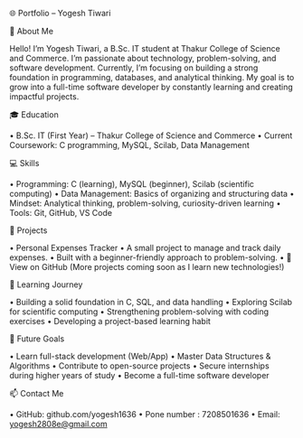 🌐 Portfolio – Yogesh Tiwari

👋 About Me

Hello! I’m Yogesh Tiwari, a B.Sc. IT student at Thakur College of Science and Commerce.
I’m passionate about technology, problem-solving, and software development. Currently, I’m focusing on building a strong foundation in programming, databases, and analytical thinking. My goal is to grow into a full-time software developer by constantly learning and creating impactful projects.

🎓 Education

• B.Sc. IT (First Year) – Thakur College of Science and Commerce
• Current Coursework: C programming, MySQL, Scilab, Data Management

💻 Skills

• Programming: C (learning), MySQL (beginner), Scilab (scientific computing)
• Data Management: Basics of organizing and structuring data
• Mindset: Analytical thinking, problem-solving, curiosity-driven learning
• Tools: Git, GitHub, VS Code

🚀 Projects

• Personal Expenses Tracker 
• A small project to manage and track daily expenses.
• Built with a beginner-friendly approach to problem-solving.
• 🔗 View on GitHub
(More projects coming soon as I learn new technologies!)

📌 Learning Journey

• Building a solid foundation in C, SQL, and data handling
• Exploring Scilab for scientific computing
• Strengthening problem-solving with coding exercises
• Developing a project-based learning habit

🌱 Future Goals

• Learn full-stack development (Web/App)
• Master Data Structures & Algorithms
• Contribute to open-source projects
• Secure internships during higher years of study
• Become a full-time software developer

📫 Contact Me

• GitHub: github.com/yogesh1636
• Pone number : 7208501636
• Email: yogesh2808e@gmail.com
